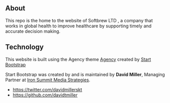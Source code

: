 ## About

This repo is the home to the website of Softbrew LTD , a company that works in global health to improve healthcare by supporting timely and accurate decision making.

## Technology

This website is built using the Agency theme [Agency](http://startbootstrap.com/template-overviews/agency/) created by [Start Bootstrap](http://startbootstrap.com/)

Start Bootstrap was created by and is maintained by **David Miller**, Managing Partner at [Iron Summit Media Strategies](http://www.ironsummitmedia.com/).

* https://twitter.com/davidmillerskt
* https://github.com/davidtmiller
